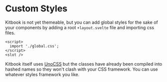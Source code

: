 # Custom Styles

Kitbook is not yet themeable, but you can add global styles for the sake of your components by adding a root `+layout.svelte` file and importing css files.

```svelte title="routes/+layout.svelte"
<script>
  import './global.css';
</script>
<slot />
```

Kitbook itself uses [UnoCSS](https://github.com/unocss/unocss) but the classes have already been compiled into hashed names so they won't clash with your CSS framework. You can use whatever styles framework you like.

